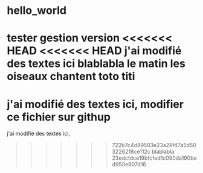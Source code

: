# hello_world
tester gestion version
<<<<<<< HEAD
<<<<<<< HEAD
j'ai modifié des textes ici
blablabla le matin les oiseaux chantent toto titi
=======
j'ai modifié des textes ici, modifier ce fichier sur githup
=======
j'ai modifié des textes ici,
>>>>>>> 722b7c4d99503e23a29f47a5d503226218ce112c
blablabla
>>>>>>> 23edcfdce19bfcfed1c090da190bed950e807d16
